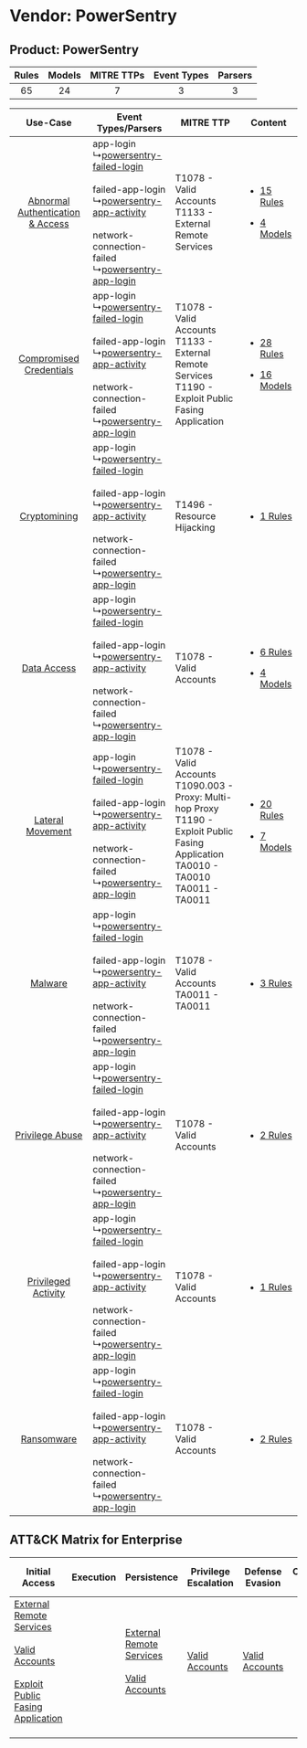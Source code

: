 Vendor: PowerSentry
===================
Product: PowerSentry
--------------------
| Rules | Models | MITRE TTPs | Event Types | Parsers |
|:-----:|:------:|:----------:|:-----------:|:-------:|
|  65   |   24   |     7      |      3      |    3    |

|    Use-Case    | Event Types/Parsers    | MITRE TTP    | Content    |
|:----:| ---- | ---- | ---- |
| [Abnormal Authentication & Access](../../../UseCases/uc_abnormal_authentication_&_access.md) |  app-login<br> ↳[powersentry-failed-login](Ps/pC_powersentryfailedlogin.md)<br><br> failed-app-login<br> ↳[powersentry-app-activity](Ps/pC_powersentryappactivity.md)<br><br> network-connection-failed<br> ↳[powersentry-app-login](Ps/pC_powersentryapplogin.md)<br> | T1078 - Valid Accounts<br>T1133 - External Remote Services<br>    | [<ul><li>15 Rules</li></ul><ul><li>4 Models</li></ul>](RM/r_m_powersentry_powersentry_Abnormal_Authentication_&_Access.md) |
|          [Compromised Credentials](../../../UseCases/uc_compromised_credentials.md)          |  app-login<br> ↳[powersentry-failed-login](Ps/pC_powersentryfailedlogin.md)<br><br> failed-app-login<br> ↳[powersentry-app-activity](Ps/pC_powersentryappactivity.md)<br><br> network-connection-failed<br> ↳[powersentry-app-login](Ps/pC_powersentryapplogin.md)<br> | T1078 - Valid Accounts<br>T1133 - External Remote Services<br>T1190 - Exploit Public Fasing Application<br>    | [<ul><li>28 Rules</li></ul><ul><li>16 Models</li></ul>](RM/r_m_powersentry_powersentry_Compromised_Credentials.md)         |
|    [Cryptomining](../../../UseCases/uc_cryptomining.md)    |  app-login<br> ↳[powersentry-failed-login](Ps/pC_powersentryfailedlogin.md)<br><br> failed-app-login<br> ↳[powersentry-app-activity](Ps/pC_powersentryappactivity.md)<br><br> network-connection-failed<br> ↳[powersentry-app-login](Ps/pC_powersentryapplogin.md)<br> | T1496 - Resource Hijacking<br>    | [<ul><li>1 Rules</li></ul>](RM/r_m_powersentry_powersentry_Cryptomining.md)    |
|    [Data Access](../../../UseCases/uc_data_access.md)    |  app-login<br> ↳[powersentry-failed-login](Ps/pC_powersentryfailedlogin.md)<br><br> failed-app-login<br> ↳[powersentry-app-activity](Ps/pC_powersentryappactivity.md)<br><br> network-connection-failed<br> ↳[powersentry-app-login](Ps/pC_powersentryapplogin.md)<br> | T1078 - Valid Accounts<br>    | [<ul><li>6 Rules</li></ul><ul><li>4 Models</li></ul>](RM/r_m_powersentry_powersentry_Data_Access.md)    |
|    [Lateral Movement](../../../UseCases/uc_lateral_movement.md)    |  app-login<br> ↳[powersentry-failed-login](Ps/pC_powersentryfailedlogin.md)<br><br> failed-app-login<br> ↳[powersentry-app-activity](Ps/pC_powersentryappactivity.md)<br><br> network-connection-failed<br> ↳[powersentry-app-login](Ps/pC_powersentryapplogin.md)<br> | T1078 - Valid Accounts<br>T1090.003 - Proxy: Multi-hop Proxy<br>T1190 - Exploit Public Fasing Application<br>TA0010 - TA0010<br>TA0011 - TA0011<br> | [<ul><li>20 Rules</li></ul><ul><li>7 Models</li></ul>](RM/r_m_powersentry_powersentry_Lateral_Movement.md)    |
|    [Malware](../../../UseCases/uc_malware.md)    |  app-login<br> ↳[powersentry-failed-login](Ps/pC_powersentryfailedlogin.md)<br><br> failed-app-login<br> ↳[powersentry-app-activity](Ps/pC_powersentryappactivity.md)<br><br> network-connection-failed<br> ↳[powersentry-app-login](Ps/pC_powersentryapplogin.md)<br> | T1078 - Valid Accounts<br>TA0011 - TA0011<br>    | [<ul><li>3 Rules</li></ul>](RM/r_m_powersentry_powersentry_Malware.md)    |
|    [Privilege Abuse](../../../UseCases/uc_privilege_abuse.md)    |  app-login<br> ↳[powersentry-failed-login](Ps/pC_powersentryfailedlogin.md)<br><br> failed-app-login<br> ↳[powersentry-app-activity](Ps/pC_powersentryappactivity.md)<br><br> network-connection-failed<br> ↳[powersentry-app-login](Ps/pC_powersentryapplogin.md)<br> | T1078 - Valid Accounts<br>    | [<ul><li>2 Rules</li></ul>](RM/r_m_powersentry_powersentry_Privilege_Abuse.md)    |
|    [Privileged Activity](../../../UseCases/uc_privileged_activity.md)    |  app-login<br> ↳[powersentry-failed-login](Ps/pC_powersentryfailedlogin.md)<br><br> failed-app-login<br> ↳[powersentry-app-activity](Ps/pC_powersentryappactivity.md)<br><br> network-connection-failed<br> ↳[powersentry-app-login](Ps/pC_powersentryapplogin.md)<br> | T1078 - Valid Accounts<br>    | [<ul><li>1 Rules</li></ul>](RM/r_m_powersentry_powersentry_Privileged_Activity.md)    |
|    [Ransomware](../../../UseCases/uc_ransomware.md)    |  app-login<br> ↳[powersentry-failed-login](Ps/pC_powersentryfailedlogin.md)<br><br> failed-app-login<br> ↳[powersentry-app-activity](Ps/pC_powersentryappactivity.md)<br><br> network-connection-failed<br> ↳[powersentry-app-login](Ps/pC_powersentryapplogin.md)<br> | T1078 - Valid Accounts<br>    | [<ul><li>2 Rules</li></ul>](RM/r_m_powersentry_powersentry_Ransomware.md)    |

ATT&CK Matrix for Enterprise
----------------------------
| Initial Access                                                                                                                                                                                                                         | Execution | Persistence                                                                                                                                      | Privilege Escalation                                                | Defense Evasion                                                     | Credential Access | Discovery | Lateral Movement | Collection | Command and Control                                                                                                                       | Exfiltration | Impact                                                                  |
| -------------------------------------------------------------------------------------------------------------------------------------------------------------------------------------------------------------------------------------- | --------- | ------------------------------------------------------------------------------------------------------------------------------------------------ | ------------------------------------------------------------------- | ------------------------------------------------------------------- | ----------------- | --------- | ---------------- | ---------- | ----------------------------------------------------------------------------------------------------------------------------------------- | ------------ | ----------------------------------------------------------------------- |
| [External Remote Services](https://attack.mitre.org/techniques/T1133)<br><br>[Valid Accounts](https://attack.mitre.org/techniques/T1078)<br><br>[Exploit Public Fasing Application](https://attack.mitre.org/techniques/T1190)<br><br> |           | [External Remote Services](https://attack.mitre.org/techniques/T1133)<br><br>[Valid Accounts](https://attack.mitre.org/techniques/T1078)<br><br> | [Valid Accounts](https://attack.mitre.org/techniques/T1078)<br><br> | [Valid Accounts](https://attack.mitre.org/techniques/T1078)<br><br> |                   |           |                  |            | [Proxy: Multi-hop Proxy](https://attack.mitre.org/techniques/T1090/003)<br><br>[Proxy](https://attack.mitre.org/techniques/T1090)<br><br> |              | [Resource Hijacking](https://attack.mitre.org/techniques/T1496)<br><br> |